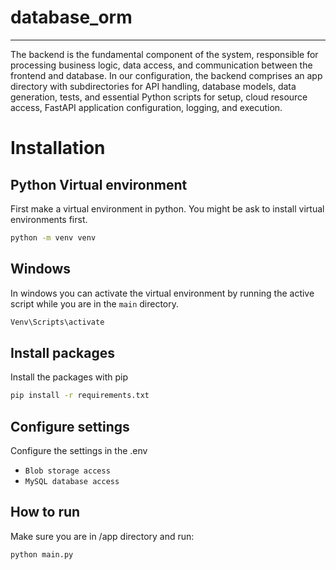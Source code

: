 # database_orm
------------------------------------------------------
The backend is the fundamental component of the system, responsible for processing business logic, data access, and communication between the frontend and database. In our configuration, the backend comprises an app directory with subdirectories for API handling, database models, data generation, tests, and essential Python scripts for setup, cloud resource access, FastAPI application configuration, logging, and execution.

# Installation

## Python Virtual environment
First make a virtual environment in python. You might be ask to install virtual environments first.

```sh
python -m venv venv
```

## Windows
In windows you can activate the virtual environment by running the active script while you are in the `main` directory.

```sh
Venv\Scripts\activate
```

## Install packages
Install the packages with pip

```sh
pip install -r requirements.txt
```

## Configure settings

Configure the settings in the .env

- `Blob storage access`
- `MySQL database access`

## How to run 
Make sure you are in /app directory and run:

```sh
python main.py
```